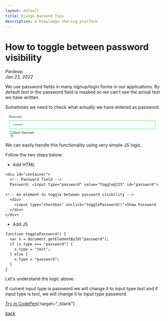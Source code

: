 ```yaml
---
layout: default
title: Django Backend Tips
description: A knowledge-sharing platform
---
```

# How to toggle between password visibility 

_Pardeep_ <br />
_Jan 23, 2022_ <br />

We use password fields in many signup/login forms in our applications. By default text in the password field is masked so we can't see the actual text we have written. <br />

Sometimes we need to check what actually we have entered as password. <br />

![Toggle Password](../images/js-tip3-image1.gif)

We can easily handle this functionality using very simple JS logic. <br />

Follow the two steps below: <br />

* Add HTML

```
<div id="container">
  <!-- Password field -->
  Password: <input type="password" value="Toggle@123" id="password">

<!-- An element to toggle between password visibility -->
  <div>
    <input type="checkbox" onclick="togglePassword()">Show Password
  </div>
</div>

```

* Add JS

```
function togglePassword() {
  var x = document.getElementById("password");
  if (x.type === "password") {
    x.type = "text";
  } else {
    x.type = "password";
  }
}
```

Let's understand the logic above. <br />

If current input type is password we will change it to input type text and if input type is text, we will change it to input type password. <br />

[Try in CodePen](https://codepen.io/pardeep-thakur/pen/wvrVLQq){:target="\_blank"}

[back](../)
